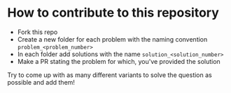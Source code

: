 # How to contribute to this repository
+ Fork this repo
+ Create a new folder for each problem with the naming convention `problem_<problem_number>`
+ In each folder add solutions with the name `solution_<solution_number>`
+ Make a PR stating the problem for which, you've provided the solution

Try to come up with as many different variants to solve the question as possible and add them!
